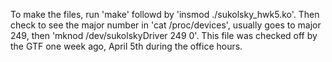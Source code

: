 To make the files, run 'make' followd by 'insmod ./sukolsky_hwk5.ko'. Then check to see the major number in 'cat /proc/devices', usually goes to major 249, then 'mknod /dev/sukolskyDriver 249 0'. This file was checked off by the GTF one week ago, April 5th during the office hours.
